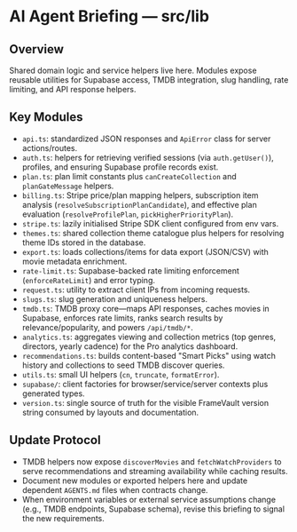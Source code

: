 # AI Agent Briefing — src/lib

## Overview
Shared domain logic and service helpers live here. Modules expose reusable utilities for Supabase access, TMDB integration, slug handling, rate limiting, and API response helpers.

## Key Modules
- `api.ts`: standardized JSON responses and `ApiError` class for server actions/routes.
- `auth.ts`: helpers for retrieving verified sessions (via `auth.getUser()`), profiles, and ensuring Supabase profile records exist.
- `plan.ts`: plan limit constants plus `canCreateCollection` and `planGateMessage` helpers.
- `billing.ts`: Stripe price/plan mapping helpers, subscription item analysis (`resolveSubscriptionPlanCandidate`), and effective plan evaluation (`resolveProfilePlan`, `pickHigherPriorityPlan`).
- `stripe.ts`: lazily initialised Stripe SDK client configured from env vars.
- `themes.ts`: shared collection theme catalogue plus helpers for resolving theme IDs stored in the database.
- `export.ts`: loads collections/items for data export (JSON/CSV) with movie metadata enrichment.
- `rate-limit.ts`: Supabase-backed rate limiting enforcement (`enforceRateLimit`) and error typing.
- `request.ts`: utility to extract client IPs from incoming requests.
- `slugs.ts`: slug generation and uniqueness helpers.
- `tmdb.ts`: TMDB proxy core—maps API responses, caches movies in Supabase, enforces rate limits, ranks search results by relevance/popularity, and powers `/api/tmdb/*`.
- `analytics.ts`: aggregates viewing and collection metrics (top genres, directors, yearly cadence) for the Pro analytics dashboard.
- `recommendations.ts`: builds content-based "Smart Picks" using watch history and collections to seed TMDB discover queries.
- `utils.ts`: small UI helpers (`cn`, `truncate`, `formatError`).
- `supabase/`: client factories for browser/service/server contexts plus generated types.
- `version.ts`: single source of truth for the visible FrameVault version string consumed by layouts and documentation.

## Update Protocol
- TMDB helpers now expose `discoverMovies` and `fetchWatchProviders` to serve recommendations and streaming availability while caching results.
- Document new modules or exported helpers here and update dependent `AGENTS.md` files when contracts change.
- When environment variables or external service assumptions change (e.g., TMDB endpoints, Supabase schema), revise this briefing to signal the new requirements.
